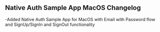 ## Native Auth Sample App MacOS Changelog
-Added Native Auth Sample App for MacOS with Email with Password flow and SignUp/SignIn and SignOut functionality
